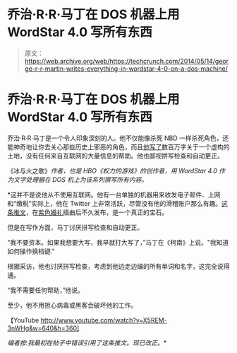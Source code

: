 # 乔治·R·R·马丁在 DOS 机器上用 WordStar 4.0 写所有东西 

> 原文：<https://web.archive.org/web/https://techcrunch.com/2014/05/14/george-r-r-martin-writes-everything-in-wordstar-4-0-on-a-dos-machine/>

# 乔治·R·R·马丁在 DOS 机器上用 WordStar 4.0 写所有东西

乔治·R·R·马丁是一个令人印象深刻的人。他不仅能像杀死 NBD 一样杀死角色，还能神奇地让你去关心那些历史上邪恶的角色，而且[他写了](https://web.archive.org/web/20221207212539/http://www.buzzfeed.com/isaacfitzgerald/targaryen-not-tire-center)数百万字关于一个虚构的土地，没有任何来自互联网的大量信息的帮助。他也鄙视拼写检查和自动更正。

《冰与火之歌》[](https://web.archive.org/web/20221207212539/http://www.georgerrmartin.com/book-category/?cat=song-of-ice-and-fire)*作者，也是 HBO《权力的游戏》的创作者，用 WordStar 4.0 作为文字处理器在 DOS 机上为该系列撰写所有内容。*

 *这并不是说他从不使用互联网。他有一台单独的机器用来收发电子邮件、上网和“缴税”实际上，他在 Twitter 上非常活跃，尽管没有他的滑稽账户那么有趣。[这条推文](https://web.archive.org/web/20221207212539/https://twitter.com/_GRRM_/status/455525031456804864)，在[紫色婚礼](https://web.archive.org/web/20221207212539/https://beta.techcrunch.com/2014/04/17/never-let-the-internet-spoil-your-favorite-tv-show-again/)插曲后不久发布，是一个真正的宝石。

但是在写作方面，马丁讨厌拼写检查和自动更正。

“我不要资本。如果我想要大写，我早就打大写了，”马丁在《柯南》上说。"我知道如何操作换档键."

根据采访，他也讨厌拼写检查，考虑到他边走边编的所有单词和名字，这完全说得通。

“我不需要任何帮助，”他说。

至少，他不用担心病毒或黑客会破坏他的工作。

【YouTube http://www.youtube.com/watch?v=X5REM-3nWHg&w=640&h=360]

*编者按:我最初在帖子中错误引用了这条推文。现已改正。**